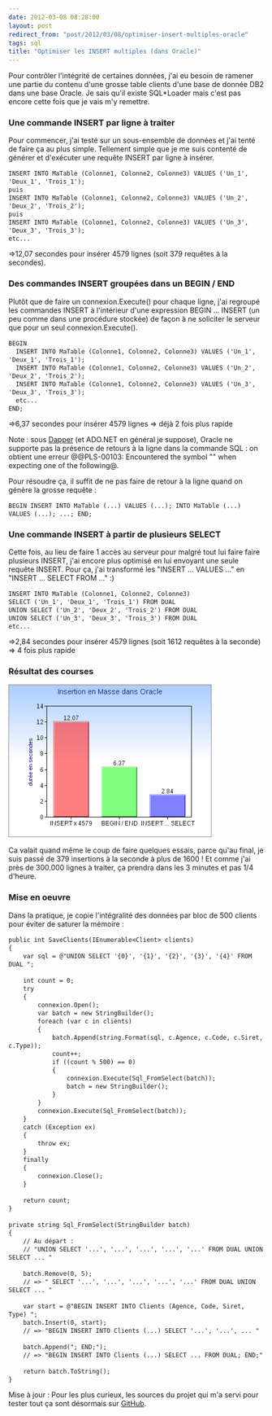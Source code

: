 ```yaml
---
date: 2012-03-08 08:28:00
layout: post
redirect_from: "post/2012/03/08/optimiser-insert-multiples-oracle"
tags: sql
title: "Optimiser les INSERT multiples (dans Oracle)"
---
```


Pour contrôler l'intégrité de certaines données, j'ai eu besoin de ramener
une partie du contenu d'une grosse table clients d'une base de donnée DB2 dans
une base Oracle. Je sais qu'il existe SQL*Loader mais c'est pas encore cette
fois que je vais m'y remettre.

### Une commande INSERT par ligne à traiter

Pour commencer, j'ai testé sur un sous-ensemble de données et j'ai tenté de
faire ça au plus simple. Tellement simple que je me suis contenté de générer et
d'exécuter une requête INSERT par ligne à insérer.

```
INSERT INTO MaTable (Colonne1, Colonne2, Colonne3) VALUES ('Un_1', 'Deux_1', 'Trois_1');
puis
INSERT INTO MaTable (Colonne1, Colonne2, Colonne3) VALUES ('Un_2', 'Deux_2', 'Trois_2');
puis
INSERT INTO MaTable (Colonne1, Colonne2, Colonne3) VALUES ('Un_3', 'Deux_3', 'Trois_3');
etc...
```

 =>12,07 secondes pour insérer 4579 lignes (soit 379 requêtes à la
secondes).

### Des commandes INSERT groupées dans un BEGIN / END

Plutôt que de faire un connexion.Execute() pour chaque ligne, j'ai regroupé
les commandes INSERT à l'intérieur d'une expression BEGIN ... INSERT (un peu
comme dans une procédure stockée) de façon à ne soliciter le serveur que pour
un seul connexion.Execute().

```
BEGIN
  INSERT INTO MaTable (Colonne1, Colonne2, Colonne3) VALUES ('Un_1', 'Deux_1', 'Trois_1');
  INSERT INTO MaTable (Colonne1, Colonne2, Colonne3) VALUES ('Un_2', 'Deux_2', 'Trois_2');
  INSERT INTO MaTable (Colonne1, Colonne2, Colonne3) VALUES ('Un_3', 'Deux_3', 'Trois_3');
  etc...
END;
```

 =>6,37 secondes pour insérer 4579 lignes => déjà 2 fois plus
rapide

Note : sous [Dapper](https://code.google.com/p/dapper-dot-net/) (et ADO.NET en général je suppose), Oracle ne supporte
pas la présence de retours à la ligne dans la commande SQL : on obtient
une erreur @@PLS-00103: Encountered the symbol "" when expecting one of the
following@.

Pour résoudre ça, il suffit de ne pas faire de retour à la ligne quand on
génère la grosse requête :

```
BEGIN INSERT INTO MaTable (...) VALUES (...); INTO MaTable (...) VALUES (...); ...; END;
```

### Une commande INSERT à partir de plusieurs SELECT

Cette fois, au lieu de faire 1 accès au serveur pour malgré tout lui faire
faire plusieurs INSERT, j'ai encore plus optimisé en lui envoyant une seule
requête INSERT. Pour ça, j'ai transformé les "INSERT ... VALUES ..." en "INSERT
... SELECT FROM ..." :)

```
INSERT INTO MaTable (Colonne1, Colonne2, Colonne3)
SELECT ('Un_1', 'Deux_1', 'Trois_1') FROM DUAL
UNION SELECT ('Un_2', 'Deux_2', 'Trois_2') FROM DUAL
UNION SELECT ('Un_3', 'Deux_3', 'Trois_3') FROM DUAL
etc...
```

 =>2,84 secondes pour insérer 4579 lignes (soit 1612 requêtes à la
seconde) => 4 fois plus rapide

### Résultat des courses

![](/public/2012/tests-vitesse-insert.png)

Ca valait quand même le coup de faire quelques essais, parce qu'au final, je
suis passé de 379 insertions à la seconde à plus de 1600 ! Et comme j'ai
près de 300.000 lignes à traiter, ça prendra dans les 3 minutes et pas 1/4
d'heure.

### Mise en oeuvre

Dans la pratique, je copie l'intégralité des données par bloc de 500 clients
pour éviter de saturer la mémoire :

```
public int SaveClients(IEnumerable<Client> clients)
{
    var sql = @"UNION SELECT '{0}', '{1}', '{2}', '{3}', '{4}' FROM DUAL ";

    int count = 0;
    try
    {
        connexion.Open();
        var batch = new StringBuilder();
        foreach (var c in clients)
        {
            batch.Append(string.Format(sql, c.Agence, c.Code, c.Siret, c.Type));
            count++;
            if ((count % 500) == 0)
            {
                connexion.Execute(Sql_FromSelect(batch));
                batch = new StringBuilder();
            }
        }
        connexion.Execute(Sql_FromSelect(batch));
    }
    catch (Exception ex)
    {
        throw ex;
    }
    finally
    {
        connexion.Close();
    }

    return count;
}

private string Sql_FromSelect(StringBuilder batch)
{
    // Au départ :
    // "UNION SELECT '...', '...', '...', '...', '...' FROM DUAL UNION SELECT ... "

    batch.Remove(0, 5);
    // => " SELECT '...', '...', '...', '...', '...' FROM DUAL UNION SELECT ... "

    var start = @"BEGIN INSERT INTO Clients (Agence, Code, Siret, Type) ";
    batch.Insert(0, start);
    // => "BEGIN INSERT INTO Clients (...) SELECT '...', '...', ... "

    batch.Append("; END;");
    // => "BEGIN INSERT INTO Clients (...) SELECT ... FROM DUAL; END;"

    return batch.ToString();
}
```

Mise à jour : Pour les plus curieux, les sources du projet qui m'a
servi pour tester tout ça sont désormais sur [GitHub](https://github.com/michelc/TestInsert).
